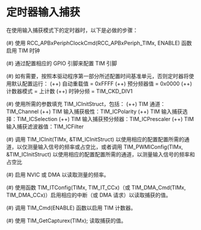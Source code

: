 # 定时器输入捕获

在使用输入捕获模式下的定时器时，以下是必做的步骤：

(#) 使用 RCC_APBxPeriphClockCmd(RCC_APBxPeriph_TIMx, ENABLE) 函数启用 TIM 时钟

(#) 通过配置相应的 GPIO 引脚来配置 TIM 引脚

(#) 如有需要，按照本驱动程序第一部分所述配置时间基准单元，否则定时器将使用默认配置运行： (++) 自动重载值 = 0xFFFF (++) 预分频器值 = 0x0000 (++) 计数器模式 = 上计数 (++) 时钟分频 = TIM_CKD_DIV1

(#) 使用所需的参数填充 TIM_ICInitStruct，包括： (++) TIM 通道：TIM_Channel (++) TIM 输入捕获极性：TIM_ICPolarity (++) TIM 输入捕获选择：TIM_ICSelection (++) TIM 输入捕获预分频器：TIM_ICPrescaler (++) TIM 输入捕获滤波器值：TIM_ICFilter

(#) 调用 TIM_ICInit(TIMx, &TIM_ICInitStruct) 以使用相应的配置配置所需的通道，以仅测量输入信号的频率或占空比，或者调用 TIM_PWMIConfig(TIMx, &TIM_ICInitStruct) 以使用相应的配置配置所需的通道，以测量输入信号的频率和占空比

(#) 启用 NVIC 或 DMA 以读取测量的频率。

(#) 使用函数 TIM_ITConfig(TIMx, TIM_IT_CCx)（或 TIM_DMA_Cmd(TIMx, TIM_DMA_CCx)）启用相应的中断（或 DMA 请求）以读取捕获的值。

(#) 调用 TIM_Cmd(ENABLE) 函数以启用 TIM 计数器。

(#) 使用 TIM_GetCapturex(TIMx); 读取捕获的值。